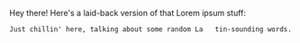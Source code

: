 Hey there! Here's a laid-back version of that Lorem ipsum stuff:

```markdown
Just chillin' here, talking about some random La   tin-sounding words. You know, the usual "dolor sit amet" jazz. No big deal, just keeping it casual.
```
